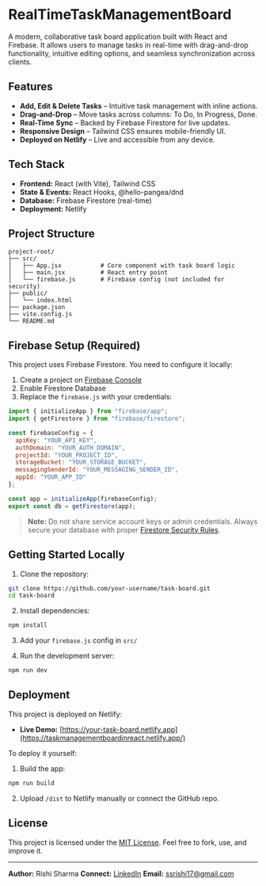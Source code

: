 # RealTimeTaskManagementBoard

A modern, collaborative task board application built with React and Firebase. It allows users to manage tasks in real-time with drag-and-drop functionality, intuitive editing options, and seamless synchronization across clients.

## Features

* **Add, Edit & Delete Tasks** – Intuitive task management with inline actions.
* **Drag-and-Drop** – Move tasks across columns: To Do, In Progress, Done.
* **Real-Time Sync** – Backed by Firebase Firestore for live updates.
* **Responsive Design** – Tailwind CSS ensures mobile-friendly UI.
* **Deployed on Netlify** – Live and accessible from any device.

## Tech Stack

* **Frontend:** React (with Vite), Tailwind CSS
* **State & Events:** React Hooks, @hello-pangea/dnd
* **Database:** Firebase Firestore (real-time)
* **Deployment:** Netlify

## Project Structure

```
project-root/
├── src/
│   ├── App.jsx           # Core component with task board logic
│   ├── main.jsx          # React entry point
│   └── firebase.js       # Firebase config (not included for security)
├── public/
│   └── index.html
├── package.json
├── vite.config.js
└── README.md
```

## Firebase Setup (Required)

This project uses Firebase Firestore. You need to configure it locally:

1. Create a project on [Firebase Console](https://console.firebase.google.com/)
2. Enable Firestore Database
3. Replace the `firebase.js` with your credentials:

```js
import { initializeApp } from "firebase/app";
import { getFirestore } from "firebase/firestore";

const firebaseConfig = {
  apiKey: "YOUR_API_KEY",
  authDomain: "YOUR_AUTH_DOMAIN",
  projectId: "YOUR_PROJECT_ID",
  storageBucket: "YOUR_STORAGE_BUCKET",
  messagingSenderId: "YOUR_MESSAGING_SENDER_ID",
  appId: "YOUR_APP_ID"
};

const app = initializeApp(firebaseConfig);
export const db = getFirestore(app);
```

> **Note:** Do not share service account keys or admin credentials. Always secure your database with proper [Firestore Security Rules](https://firebase.google.com/docs/rules).

## Getting Started Locally

1. Clone the repository:

```bash
git clone https://github.com/your-username/task-board.git
cd task-board
```

2. Install dependencies:

```bash
npm install
```

3. Add your `firebase.js` config in `src/`

4. Run the development server:

```bash
npm run dev
```

## Deployment

This project is deployed on Netlify:

* **Live Demo:** [https://your-task-board.netlify.app](https://taskmanagementboardinreact.netlify.app/)

To deploy it yourself:

1. Build the app:

```bash
npm run build
```

2. Upload `/dist` to Netlify manually or connect the GitHub repo.

## License

This project is licensed under the [MIT License](https://opensource.org/licenses/MIT). Feel free to fork, use, and improve it.

---

**Author:** Rishi Sharma
**Connect:** [LinkedIn](https://www.linkedin.com/in/rishi-sharma-a6a187217/)
**Email:** [ssrishi17@gmail.com](mailto:ssrishi17@gmail.com)
